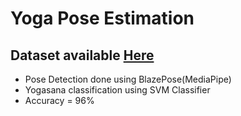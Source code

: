 # Yoga Pose Estimation

## Dataset available [Here](https://www.kaggle.com/niharika41298/yoga-poses-dataset)

* Pose Detection done using BlazePose(MediaPipe)
* Yogasana classification using SVM Classifier
* Accuracy = 96%

